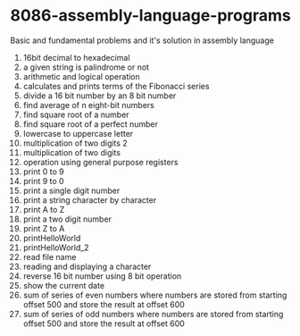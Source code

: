 # 8086-assembly-language-programs
Basic and fundamental problems and it's solution in assembly language

1. 16bit decimal to hexadecimal
2. a given string is palindrome or not
3. arithmetic and logical operation
4. calculates and prints terms of the Fibonacci series
5. divide a 16 bit number by an 8 bit number
6. find average of n eight-bit numbers
7. find square root of a number
8. find square root of a perfect number
9. lowercase to uppercase letter
10. multiplication of two digits 2
11. multiplication of two digits
12. operation using general purpose registers
13. print 0 to 9
14. print 9 to 0
15. print a single digit number
16. print a string character by character
17. print A to Z
18. print a two digit number
19. print Z to A
20. printHelloWorld
21. printHelloWorld_2
22. read file name
23. reading and displaying a character
24. reverse 16 bit number using 8 bit operation
25. show the current date
26. sum of series of even numbers where numbers are stored from starting offset 500 and store the result at offset 600
27. sum of series of odd numbers where numbers are stored from starting offset 500 and store the result at offset 600
